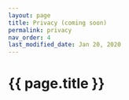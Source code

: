 ```yaml
---
layout: page
title: Privacy (coming soon)
permalink: privacy
nav_order: 4
last_modified_date: Jan 20, 2020
---
```



# {{ page.title }}

